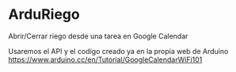 # ArduRiego
Abrir/Cerrar riego desde una tarea en Google Calendar

Usaremos el API y el codigo creado ya en la propia web de Arduino
https://www.arduino.cc/en/Tutorial/GoogleCalendarWiFi101

